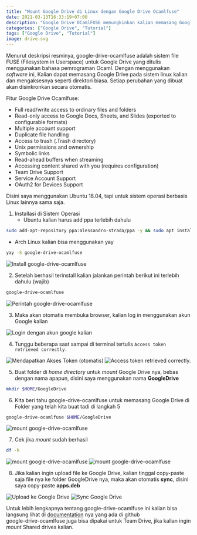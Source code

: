 ```yaml
---
title: "Mount Google Drive di Linux dengan Google Drive Ocamlfuse"
date: 2021-03-13T16:33:19+07:00
description: "Google Drive OCamlFUSE memungkinkan kalian memasang Google Drive di Linux, tanpa ketergantungan pada desktop envir mana pun."
categories: ["Google Drive", "Tutorial"]
tags: ["Google Drive", "Tutorial"]
image: drive.svg
---
```

Menurut deskripsi resminya, google-drive-ocamlfuse adalah sistem file FUSE (Filesystem in Userspace) untuk Google Drive yang ditulis menggunakan bahasa pemrograman Ocaml. Dengan menggunakan *software* ini, Kalian dapat memasang Google Drive pada sistem linux kalian dan mengaksesnya seperti direktori biasa. Setiap perubahan yang dibuat akan disinkronkan secara otomatis.

Fitur Google Drive Ocamlfuse:
* Full read/write access to ordinary files and folders
* Read-only access to Google Docs, Sheets, and Slides (exported to configurable formats)
* Multiple account support
* Duplicate file handling
* Access to trash (.Trash directory)
* Unix permissions and ownership
* Symbolic links
* Read-ahead buffers when streaming
* Accessing content shared with you (requires configuration)
* Team Drive Support
* Service Account Support
* OAuth2 for Devices Support

Disini saya menggunakan Ubuntu 18.04, tapi untuk sistem operasi berbasis Linux lainnya sama saja.

1. Installasi di Sistem Operasi
   * Ubuntu kalian harus add ppa terlebih dahulu
```bash
sudo add-apt-repository ppa:alessandro-strada/ppa -y && sudo apt install google-drive-ocamlfuse
```
   * Arch Linux kalian bisa menggunakan yay
```bash
yay -S google-drive-ocamlfuse
```

![Install google-drive-ocamlfuse](google-drive-ocamlfuse-0.webp)

2. Setelah berhasil terinstall kalian jalankan perintah berikut ini terlebih dahulu (wajib)
```bash
google-drive-ocamlfuse
```

![Perintah google-drive-ocamlfuse](google-drive-ocamlfuse-1.webp)

3. Maka akan otomatis membuka browser, kalian log in menggunakan akun Google kalian

![Login dengan akun google kalian](google-drive-ocamlfuse-2.webp)

4. Tunggu beberapa saat sampai di terminal tertulis `Access token retrieved correctly.`

![Mendapatkan Akses Token (otomatis)](google-drive-ocamlfuse-3.webp) ![Access token retrieved correctly.](google-drive-ocamlfuse-4.webp)

5. Buat folder di *home directory* untuk *mount* Google Drive nya, bebas dengan nama apapun, disini saya menggunakan nama **GoogleDrive**
```bash
mkdir $HOME/GoogleDrive
```
6. Kita beri tahu google-drive-ocamlfuse untuk memasang Google Drive di Folder yang telah kita buat tadi di langkah 5
```bash
google-drive-ocamlfuse $HOME/GoogleDrive
```

![mount google-drive-ocamlfuse](google-drive-ocamlfuse-5.webp)

7. Cek jika *mount* sudah berhasil
```bash
df -h
```

![mount google-drive-ocamlfuse](google-drive-ocamlfuse-9.webp) ![mount google-drive-ocamlfuse](google-drive-ocamlfuse-6.webp)

8. Jika kalian ingin upload file ke Google Drive, kalian tinggal copy-paste saja file nya ke folder GoogleDrive nya, maka akan otomatis **sync**, disini saya copy-paste **apps.deb**

![Upload ke Google Drive](google-drive-ocamlfuse-7.webp) ![Sync Google Drive](google-drive-ocamlfuse-8.webp)

Untuk lebih lengkapnya tentang google-drive-ocamlfuse ini kalian bisa langsung lihat di [documentation](https://github.com/astrada/google-drive-ocamlfuse/wiki) nya yang ada di github\
google-drive-ocamlfuse juga bisa dipakai untuk Team Drive, jika kalian ingin *mount* Shared drives kalian.